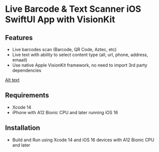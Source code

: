 # Live Barcode & Text Scanner iOS SwiftUI App with VisionKit


## Features
- Live barcodes scan (Barcode, QR Code, Aztec, etc)
- Live text with ability to select content type (all, url, phone, address, emaail) 
- Use native Apple VisionKit framework, no need to import 3rd party dependencies
 


[Alt text]([http://full/path/to/img.jpg](https://github.com/ashish-augustine/iOS-BarcodeTextScannerSwiftUI/issues/1#issue-2393922234) "Barcode scanner")




## Requirements
- Xcode 14
- iPhone with A12 Bionic CPU and later running iOS 16 

## Installation
- Build and Run using Xcode 14 and iOS 16 devices with A12 Bionic CPU and later

